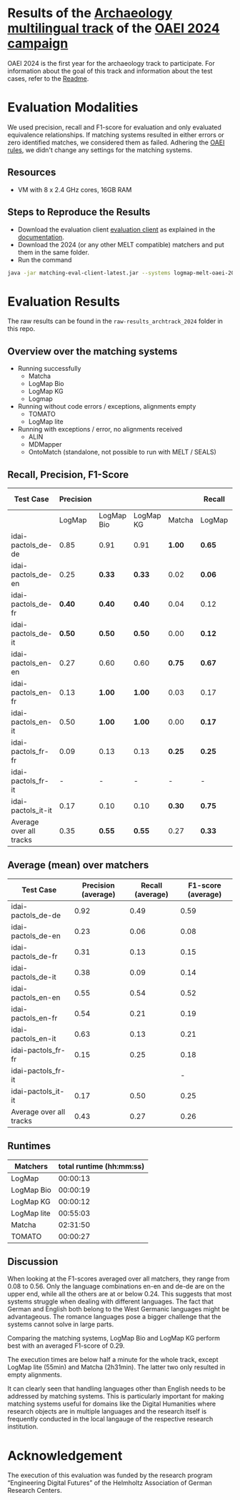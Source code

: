 # Results of the [Archaeology multilingual track](https://oaei.ontologymatching.org/2024/digitalhumanities/index.html) of the [OAEI 2024 campaign](https://oaei.ontologymatching.org/2024/)
OAEI 2024 is the first year for the archaeology track to participate. For information about the goal of this track and information about the test cases, refer to the [Readme](https://github.com/FelixFrizzy/DH-benchmark-multiling/blob/main/README.md).

# Evaluation Modalities
We used precision, recall and F1-score for evaluation and only evaluated equivalence relationships. If matching systems resulted in either errors or zero identified matches, we considered them as failed. Adhering the [OAEI rules](https://oaei.ontologymatching.org/doc/oaei-rules.2.html), we didn't change any settings for the matching systems. 

## Resources
- VM with 8 x 2.4 GHz cores, 16GB RAM

## Steps to Reproduce the Results
- Download the evaluation client [evaluation client](https://nightly.link/dwslab/melt/workflows/java_client_upload/master/evaluation-client.zip) as explained in the [documentation](https://dwslab.github.io/melt/matcher-evaluation/client).
- Download the 2024 (or any other MELT compatible) matchers and put them in the same folder.
- Run the command
```bash
java -jar matching-eval-client-latest.jar --systems logmap-melt-oaei-2021-web-latest.tar.gz logmap-bio-melt-oaei-2021-web-latest.tar.gz logmap-kg-melt-oaei-2021-web-latest.tar.gz logmap-lite-melt-oaei-2021-web-latest.tar.gz matcha.tar.gz "ALIN - Jomar Silva.zip" MDMapper-seals.zip https://match.tomato.irit.fr/match --track http://oaei.webdatacommons.org/tdrs/ archaeology 2024all --results oaei2024_arch
```

# Evaluation Results
The raw results can be found in the `raw-results_archtrack_2024` folder in this repo.

## Overview over the matching systems
- Running successfully
    - Matcha
    - LogMap Bio
    - LogMap KG
    - Logmap
- Running without code errors / exceptions, alignments empty
    - TOMATO
    - LogMap lite
- Running with exceptions / error, no alignments received
    - ALIN
    - MDMapper
    - OntoMatch (standalone, not possible to run with MELT / SEALS)

## Recall, Precision, F1-Score

| Test Case               |Precision |            |           |          |Recall    |            |           |          |F1-Score  |            |           |          |
| ----------------------- | -------- | ---------- | --------- | -------- | -------- | ---------- | --------- | -------- | -------- | ---------- | --------- | -------- |
|                         | LogMap   | LogMap Bio | LogMap KG | Matcha   | LogMap   | LogMap Bio | LogMap KG | Matcha   | LogMap   | LogMap Bio | LogMap KG | Matcha   |
| idai-pactols_de-de      | 0.85     | 0.91       | 0.91      | **1.00** | **0.65** | 0.59       | 0.59      | 0.12     | **0.73** | 0.71       | 0.71      | 0.21     |
| idai-pactols_de-en      | 0.25     | **0.33**   | **0.33**  | 0.02     | **0.06** | **0.06**   | **0.06**  | **0.06** | **0.10** | **0.10**   | **0.10**  | 0.03     |
| idai-pactols_de-fr      | **0.40** | **0.40**   | **0.40**  | 0.04     | 0.12     | 0.12       | 0.12      | **0.18** | **0.18** | **0.18**   | **0.18**  | 0.07     |
| idai-pactols_de-it      | **0.50** | **0.50**   | **0.50**  | 0.00     | **0.12** | **0.12**   | **0.12**  | 0.00     | **0.19** | **0.19**   | **0.19**  | 0.00     |
| idai-pactols_en-en      | 0.27     | 0.60       | 0.60      | **0.75** | **0.67** | 0.50       | 0.50      | 0.50     | 0.38     | 0.55       | 0.55      | **0.60** |
| idai-pactols_en-fr      | 0.13     | **1.00**   | **1.00**  | 0.03     | 0.17     | 0.17       | 0.17      | **0.33** | 0.14     | **0.29**   | **0.29**  | 0.05     |
| idai-pactols_en-it      | 0.50     | **1.00**   | **1.00**  | 0.00     | **0.17** | **0.17**   |  **0.17** | 0.00     | 0.25     | **0.29**   | **0.29**  | 0.00     |
| idai-pactols_fr-fr      | 0.09     | 0.13       | 0.13      | **0.25** | **0.25** | **0.25**   | **0.25**  | **0.25** | 0.13     | 0.17       | 0.17      | **0.25** |
| idai-pactols_fr-it      | \-       | \-         | \-        | \-       | \-       | \-         | \-        | \-       | \-       | \-         | \-        | \-       |
| idai-pactols_it-it      | 0.17     | 0.10       | 0.10      | **0.30** | **0.75** | 0.25       | 0.25      | **0.75** | 0.27     | 0.14       | 0.14      | **0.43** |
| Average over all tracks | 0.35     | **0.55**   | **0.55**  | 0.27     | **0.33** | 0.25       | 0.25      | 0.24     | 0.26     | **0.29**   | **0.29**  | 0.18     |


## Average (mean) over matchers

| Test Case               | Precision (average) | Recall (average) | F1-score (average) |
|-------------------------|---------------------|------------------|--------------------|
| idai-pactols_de-de      | 0.92                | 0.49             | 0.59               |
| idai-pactols_de-en      | 0.23                | 0.06             | 0.08               |
| idai-pactols_de-fr      | 0.31                | 0.13             | 0.15               |
| idai-pactols_de-it      | 0.38                | 0.09             | 0.14               |
| idai-pactols_en-en      | 0.55                | 0.54             | 0.52               |
| idai-pactols_en-fr      | 0.54                | 0.21             | 0.19               |
| idai-pactols_en-it      | 0.63                | 0.13             | 0.21               |
| idai-pactols_fr-fr      | 0.15                | 0.25             | 0.18               |
| idai-pactols_fr-it      |                     |                  | -                  |
| idai-pactols_it-it      | 0.17                | 0.50             | 0.25               |
| Average over all tracks | 0.43                | 0.27             | 0.26               |


## Runtimes
| Matchers    | total runtime (hh:mm:ss) |
|-------------|--------------------------|
| LogMap      | 00:00:13                 |
| LogMap Bio  | 00:00:19                 |
| LogMap KG   | 00:00:12                 |
| LogMap lite | 00:55:03                 |
| Matcha      | 02:31:50                 |
| TOMATO      | 00:00:27                 |

## Discussion
When looking at the F1-scores averaged over all matchers, they range from 0.08 to 0.56. Only the language combinations en-en and de-de are on the upper end, while all the others are at or below 0.24. This suggests that most systems struggle when dealing with different languages. The fact that German and English both belong to the West Germanic languages might be advantageous. The romance languages pose a bigger challenge that the systems cannot solve in large parts. 

Comparing the matching systems, LogMap Bio and LogMap KG perform best with an averaged F1-score of 0.29. 

The execution times are below half a minute for the whole track, except LogMap lite (55min) and Matcha (2h31min). The latter two only resulted in empty alignments. 

It can clearly seen that handling languages other than English needs to be addressed by matching systems. This is particularly important for making matching systems useful for domains like the Digital Humanities where research objects are in multiple languages and the research itself is frequently conducted in the local langauge of the respective research institution.

# Acknowledgement
The execution of this evaluation was funded by the research program “Engineering Digital Futures” of the Helmholtz Association of German Research Centers.